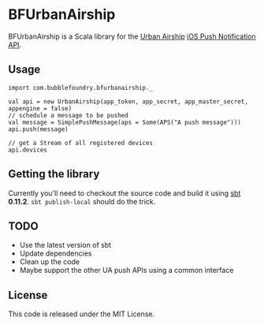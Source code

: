 # BFUrbanAirship

BFUrbanAirship is a Scala library for the [Urban Airship](http://www.urbanairship.com) [iOS Push Notification API](https://docs.urbanairship.com/display/DOCS/Server%3A+iOS+Push+API).

## Usage

    import com.bubblefoundry.bfurbanairship._
    
    val api = new UrbanAirship(app_token, app_secret, app_master_secret, appengine = false)
    // schedule a message to be pushed
    val message = SimplePushMessage(aps = Some(APS("A push message")))
    api.push(message)
    
    // get a Stream of all registered devices
    api.devices

## Getting the library

Currently you'll need to checkout the source code and build it using [sbt](https://github.com/harrah/xsbt/wiki) **0.11.2**. `sbt publish-local` should do the trick.

## TODO

- Use the latest version of sbt
- Update dependencies
- Clean up the code
- Maybe support the other UA push APIs using a common interface

## License

This code is released under the MIT License. 
